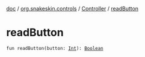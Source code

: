 [doc](../../index.md) / [org.snakeskin.controls](../index.md) / [Controller](index.md) / [readButton](./read-button.md)

# readButton

`fun readButton(button: `[`Int`](https://kotlinlang.org/api/latest/jvm/stdlib/kotlin/-int/index.html)`): `[`Boolean`](https://kotlinlang.org/api/latest/jvm/stdlib/kotlin/-boolean/index.html)